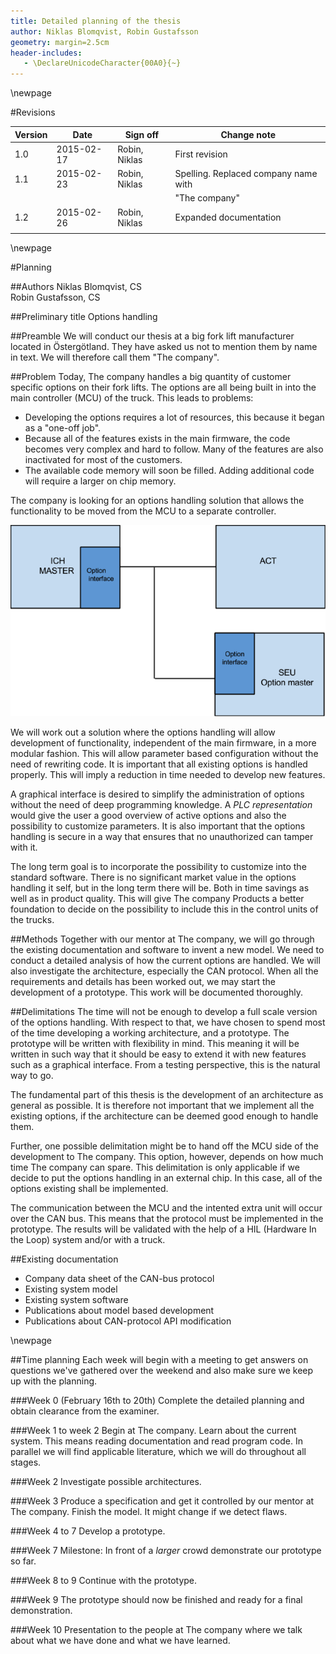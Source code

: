 ```yaml
---
title: Detailed planning of the thesis
author: Niklas Blomqvist, Robin Gustafsson
geometry: margin=2.5cm
header-includes:
   - \DeclareUnicodeCharacter{00A0}{~}
---
```



\newpage


#Revisions

| Version | Date       | Sign off      | Change note                           |
|---------|------------|---------------|---------------------------------------|
| 1.0     | 2015-02-17 | Robin, Niklas | First revision                        |
| 1.1     | 2015-02-23 | Robin, Niklas | Spelling. Replaced company name with  |
|         |            |               | "The company"                         |
| 1.2     | 2015-02-26 | Robin, Niklas | Expanded documentation                |
|         |            |               |                                       |


\newpage

#Planning

##Authors
Niklas Blomqvist, CS  
Robin Gustafsson, CS

##Preliminary title
Options handling

##Preamble
We will conduct our thesis at a big fork lift manufacturer located in 
Östergötland. They have asked us not to mention them by name in text. We will
therefore call them "The company".

##Problem
Today, The company handles a big quantity of customer specific options
on their fork lifts. The options are all being built in into the main controller
(MCU) of the truck. This leads to problems:

 * Developing the options requires a lot of resources, this because it began as 
   a "one-off job".
 * Because all of the features exists in the main firmware, the code becomes
   very complex and hard to follow. Many of the features are also inactivated 
   for most of the customers.
 * The available code memory will soon be filled. Adding additional code will 
   require a larger on chip memory.

The company is looking for an options handling solution that allows the 
functionality to be moved from the MCU to a separate controller.

![](img/plan_1.png)

We will work out a solution where the options handling will allow development of
functionality, independent of the main firmware, in a more modular fashion. This 
will allow parameter based configuration without the need of rewriting code. It
is important that all existing options is handled properly. This will imply 
a reduction in time needed to develop new features.

A graphical interface is desired to simplify the administration of options 
without the need of deep programming knowledge. A _PLC representation_ would 
give the user a good overview of active options and also the possibility to 
customize parameters. It is also important that the options handling is secure 
in a way that ensures that no unauthorized can tamper with it.

The long term goal is to incorporate the possibility to customize into  the 
standard software. There is no significant market value in the options 
handling it self, but in the long term there will be. Both in time savings as 
well as in product quality. This will give The company Products a better foundation to
decide on the possibility to include this in the control units of the trucks.

##Methods
Together with our mentor at The company, we will go through the existing documentation
and software to invent a new model. We need to conduct a detailed analysis of 
how the current options are handled. We will also investigate the architecture, 
especially the CAN protocol. When all the requirements and details has been
worked out, we may start the development of a prototype. This work will be 
documented thoroughly.

##Delimitations
The time will not be enough to develop a full scale version of the options
handling. With respect to that, we have chosen to spend most of the time 
developing a working architecture, and a prototype. The prototype will be
written with flexibility in mind. This meaning it will be written in such way
that it should be easy to extend it with new features such as a graphical 
interface. From a testing perspective, this is the natural way to go.

The fundamental part of this thesis is the development of an architecture 
as general as possible. It is therefore not important that we implement all the 
existing options, if the architecture can be deemed good enough to handle them.

Further, one possible delimitation might be to hand off the MCU side of the
development to The company. This option, however, depends on how much time 
The company can spare.
This delimitation is only applicable if we decide to put the options handling in
an external chip. In this case, all of the options existing shall be implemented.

The communication between the MCU and the intented extra unit will occur over
the CAN bus. This means that the protocol must be implemented in the prototype.
The results will be validated with the help of a HIL (Hardware In the Loop) 
system and/or with a truck.


##Existing documentation

 - Company data sheet of the CAN-bus protocol
 - Existing system model
 - Existing system software
 - Publications about model based development
 - Publications about CAN-protocol API modification 


\newpage

##Time planning
Each week will begin with a meeting to get answers on questions we've gathered
over the weekend and also make sure we keep up with the planning.

###Week 0 (February 16th to 20th)
Complete the detailed planning and obtain clearance from the examiner.

###Week 1 to week 2
Begin at The company.
Learn about the current system. This means reading documentation and read 
program code. In parallel we will find applicable literature, which we will do
throughout all stages.

###Week 2
Investigate possible architectures.

###Week 3
Produce a specification and get it controlled by our mentor at The company.
Finish the model. It might change if we detect flaws.

###Week 4 to 7
Develop a prototype.

###Week 7
Milestone: In front of a _larger_ crowd demonstrate our prototype so far.

###Week 8 to 9
Continue with the prototype.

###Week 9
The prototype should now be finished and ready for a final demonstration.

###Week 10
Presentation to the people at The company where we talk about what we have done 
and what we have learned.



